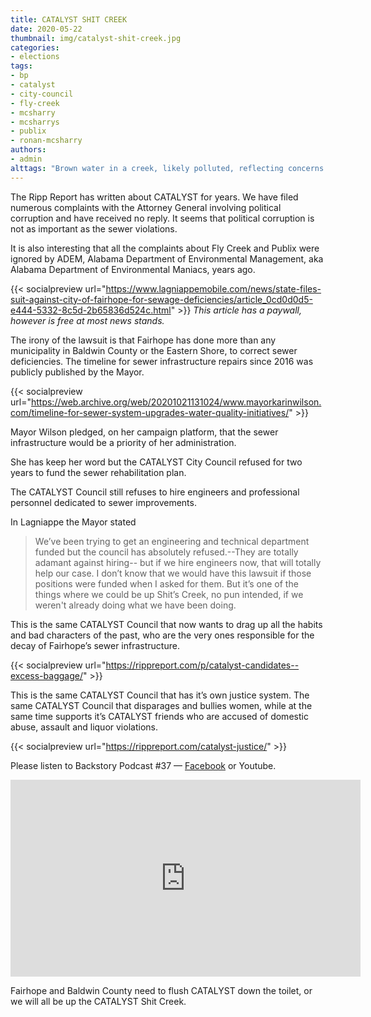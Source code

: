 ```yaml
---
title: CATALYST SHIT CREEK
date: 2020-05-22
thumbnail: img/catalyst-shit-creek.jpg
categories:
- elections
tags:
- bp
- catalyst
- city-council
- fly-creek
- mcsharry
- mcsharrys
- publix
- ronan-mcsharry
authors:
- admin
alttags: "Brown water in a creek, likely polluted, reflecting concerns about environmental violations mentioned in the article"
---
```

The Ripp Report has written about CATALYST for years. We have filed numerous complaints with the Attorney General involving political corruption and have received no reply. It seems that political corruption is not as important as the sewer violations.

It is also interesting that all the complaints about Fly Creek and Publix were ignored by ADEM, Alabama Department of Environmental Management, aka Alabama Department of Environmental Maniacs, years ago.

{{< socialpreview url="https://www.lagniappemobile.com/news/state-files-suit-against-city-of-fairhope-for-sewage-deficiencies/article_0cd0d0d5-e444-5332-8c5d-2b65836d524c.html" >}}
*This article has a paywall, however is free at most news stands.*

The irony of the lawsuit is that Fairhope has done more than any municipality in Baldwin County or the Eastern Shore, to correct sewer deficiencies. The timeline for sewer infrastructure repairs since 2016 was publicly published by the Mayor.

{{< socialpreview url="https://web.archive.org/web/20201021131024/www.mayorkarinwilson.com/timeline-for-sewer-system-upgrades-water-quality-initiatives/" >}}

Mayor Wilson pledged, on her campaign platform, that the sewer infrastructure would be a priority of her administration.

She has keep her word but the CATALYST City Council refused for two years to fund the sewer rehabilitation plan.

The CATALYST Council still refuses to hire engineers and professional personnel dedicated to sewer improvements.

In Lagniappe the Mayor stated

> We’ve been trying to get an engineering and technical department funded but the council has absolutely refused.--They are totally adamant against hiring-- but if we hire engineers now, that will totally help our case. I don’t know that we would have this lawsuit if those positions were funded when I asked for them. But it’s one of the things where we could be up Shit’s Creek, no pun intended, if we weren't already doing what we have been doing.

This is the same CATALYST Council that now wants to drag up all the habits and bad characters of the past, who are the very ones responsible for the decay of Fairhope’s sewer infrastructure.

{{< socialpreview url="https://rippreport.com/p/catalyst-candidates--excess-baggage/" >}}

This is the same CATALYST Council that has it’s own justice system. The same CATALYST Council that disparages and bullies women, while at the same time supports it’s CATALYST friends who are accused of domestic abuse, assault and liquor violations.

{{< socialpreview url="https://rippreport.com/catalyst-justice/" >}}

Please listen to Backstory Podcast #37 — [Facebook](https://www.facebook.com/BackstoryPodcast/) or Youtube.

<iframe width="560" height="315" src="https://www.youtube.com/embed/czzmqpkkKwM" frameborder="0" allowfullscreen></iframe>

Fairhope and Baldwin County need to flush CATALYST down the toilet, or we will all be up the CATALYST Shit Creek.
